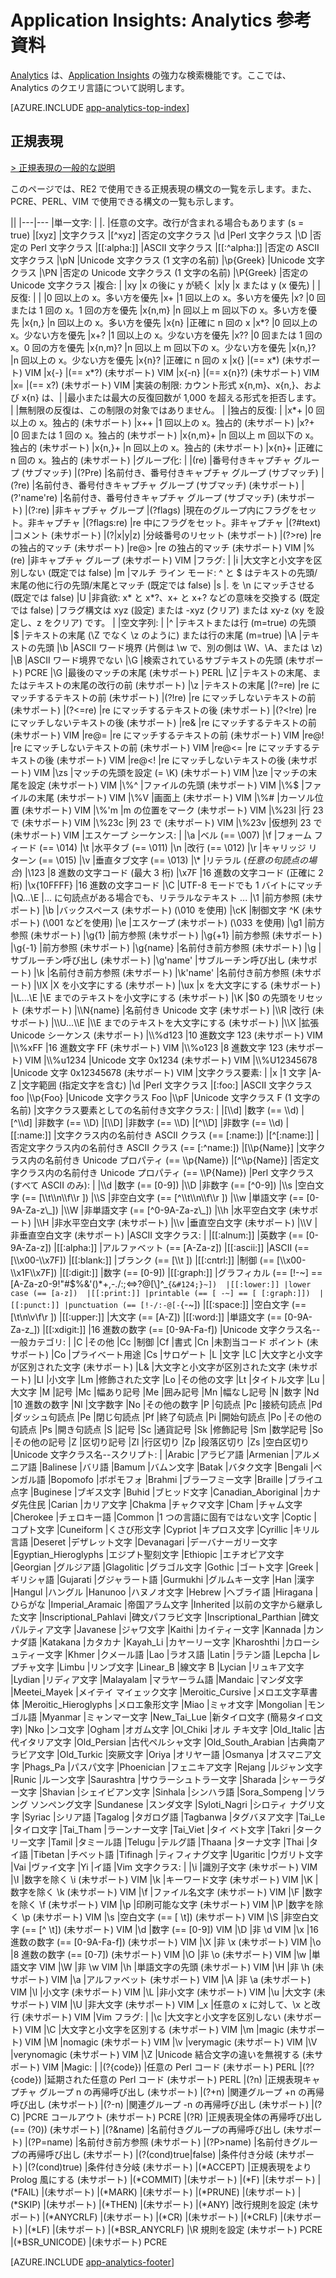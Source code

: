 <properties 
	pageTitle="Application Insights の Analytics 用の参考資料" 
	description="Application Insights の強力な検索ツールである Analytics の正規表現。" 
	services="application-insights" 
    documentationCenter=""
	authors="alancameronwills" 
	manager="douge"/>

<tags 
	ms.service="application-insights" 
	ms.workload="tbd" 
	ms.tgt_pltfrm="ibiza" 
	ms.devlang="na" 
	ms.topic="article" 
	ms.date="03/21/2016" 
	ms.author="awills"/>

# Application Insights: Analytics 参考資料

[Analytics](app-analytics.md) は、[Application Insights](app-insights-overview.md) の強力な検索機能です。ここでは、Analytics のクエリ言語について説明します。


[AZURE.INCLUDE [app-analytics-top-index](../../includes/app-analytics-top-index.md)]

## 正規表現



[> 正規表現の一般的な説明](https://github.com/google/re2/wiki/Syntax)

このページでは、RE2 で使用できる正規表現の構文の一覧を示します。また、PCRE、PERL、VIM で使用できる構文の一覧も示します。

||
|---|---
|単一文字: | 
|. |任意の文字。改行が含まれる場合もあります (s = true) 
|[xyz] |文字クラス 
|[^xyz] |否定の文字クラス 
|\d |Perl 文字クラス 
|\D |否定の Perl 文字クラス 
|[[:alpha:]] |ASCII 文字クラス 
|[[:^alpha:]] |否定の ASCII 文字クラス 
|\pN |Unicode 文字クラス (1 文字の名前) 
|\p{Greek} |Unicode 文字クラス 
|\PN |否定の Unicode 文字クラス (1 文字の名前) 
|\P{Greek} |否定の Unicode 文字クラス 
|複合: |
|xy |x の後に y が続く 
|x&#124;y |x または y (x 優先) 
|
|反復: |
| |0 回以上の x。多い方を優先
|x+ |1 回以上の x。多い方を優先 
|x? |0 回または 1 回の x。1 回の方を優先 
|x{n,m} |n 回以上 m 回以下の x。多い方を優先 
|x{n,} |n 回以上の x。多い方を優先 
|x{n} |正確に n 回の x 
|x*? |0 回以上の x。少ない方を優先 
|x+? |1 回以上の x。少ない方を優先 
|x?? |0 回または 1 回の x。0 回の方を優先 
|x{n,m}? |n 回以上 m 回以下の x。少ない方を優先 
|x{n,}? |n 回以上の x。少ない方を優先 
|x{n}? |正確に n 回の x 
|x{} |(== x*) (未サポート) VIM 
|x{-} |(== x*?) (未サポート) VIM 
|x{-n} |(== x{n}?) (未サポート) VIM 
|x= |(== x?) (未サポート) VIM 
|実装の制限: カウント形式 x{n,m}、x{n,}、および x{n} は、| 
|最小または最大の反復回数が 1,000 を超える形式を拒否します。 | 
|無制限の反復は、この制限の対象ではありません。 | 
|独占的反復: | 
|x*+ |0 回以上の x。独占的 (未サポート) 
|x++ |1 回以上の x。独占的 (未サポート) 
|x?+ |0 回または 1 回の x。独占的 (未サポート) 
|x{n,m}+ |n 回以上 m 回以下の x。独占的 (未サポート) 
|x{n,}+ |n 回以上の x。独占的 (未サポート) 
|x{n}+ |正確に n 回の x。独占的 (未サポート) 
|グループ化: | 
|(re) |番号付きキャプチャ グループ (サブマッチ) 
|(?P<name>re) |名前付き、番号付きキャプチャ グループ (サブマッチ) 
|(?<name>re) |名前付き、番号付きキャプチャ グループ (サブマッチ) (未サポート) 
|(?'name're) |名前付き、番号付きキャプチャ グループ (サブマッチ) (未サポート) 
|(?:re) |非キャプチャ グループ 
|(?flags) |現在のグループ内にフラグをセット。非キャプチャ 
|(?flags:re) |re 中にフラグをセット。非キャプチャ 
|(?#text) |コメント (未サポート) 
|(?&#124;x&#124;y&#124;z) |分岐番号のリセット (未サポート) 
|(?>re) |re の独占的マッチ (未サポート) 
|re@> |re の独占的マッチ (未サポート) VIM 
|%(re) |非キャプチャ グループ (未サポート) VIM 
|フラグ: | 
|i |大文字と小文字を区別しない (既定では false) 
|m |マルチ ライン モード: ^ と $ はテキストの先頭/末尾の他に行の先頭/末尾とマッチ (既定では false) 
|s |. を \\n にマッチさせる (既定では false) 
|U |非貪欲: x* と x*?、x+ と x+? などの意味を交換する (既定では false) 
|フラグ構文は xyz (設定) または -xyz (クリア) または xy-z (xy を設定し、z をクリア) です。 | 
|空文字列: | 
|^ |テキストまたは行 (m=true) の先頭 
|$ |テキストの末尾 (\\Z でなく \\z のように) または行の末尾 (m=true) 
|\\A |テキストの先頭 
|\\b |ASCII ワード境界 (片側は \\w で、別の側は \\W、\\A、または \\z) 
|\\B |ASCII ワード境界でない 
|\\G |検索されているサブテキストの先頭 (未サポート) PCRE 
|\\G |最後のマッチの末尾 (未サポート) PERL 
|\\Z |テキストの末尾、またはテキストの末尾の改行の前 (未サポート) 
|\\z |テキストの末尾 
|(?=re) |re にマッチするテキストの前 (未サポート) 
|(?!re) |re にマッチしないテキストの前 (未サポート) 
|(?<=re) |re にマッチするテキストの後 (未サポート) 
|(?<!re) |re にマッチしないテキストの後 (未サポート) 
|re& |re にマッチするテキストの前 (未サポート) VIM 
|re@= |re にマッチするテキストの前 (未サポート) VIM 
|re@! |re にマッチしないテキストの前 (未サポート) VIM 
|re@<= |re にマッチするテキストの後 (未サポート) VIM 
|re@<! |re にマッチしないテキストの後 (未サポート) VIM 
|\\zs |マッチの先頭を設定 (= \\K) (未サポート) VIM 
|\\ze |マッチの末尾を設定 (未サポート) VIM 
|\\%^ |ファイルの先頭 (未サポート) VIM 
|\\%$ |ファイルの末尾 (未サポート) VIM 
|\\%V |画面上 (未サポート) VIM 
|\\%# |カーソル位置 (未サポート) VIM 
|\\%'m |m の位置をマーク (未サポート) VIM 
|\\%23l |行 23 で (未サポート) VIM 
|\\%23c |列 23 で (未サポート) VIM 
|\\%23v |仮想列 23 で (未サポート) VIM 
|エスケープ シーケンス: | 
|\\a |ベル (== \\007) 
|\\f |フォーム フィード (== \\014) 
|\\t |水平タブ (== \\011) 
|\\n |改行 (== \\012) 
|\\r |キャリッジ リターン (== \\015) 
|\\v |垂直タブ文字 (== \\013) 
|\\* |リテラル (*任意の句読点の場合*) 
|\\123 |8 進数の文字コード (最大 3 桁) 
|\\x7F |16 進数の文字コード (正確に 2 桁) 
|\\x{10FFFF} |16 進数の文字コード 
|\\C |UTF-8 モードでも 1 バイトにマッチ 
|\\Q...\\E |... に句読点がある場合でも、リテラルなテキスト ... 
|\\1 |前方参照 (未サポート) 
|\\b |バックスペース (未サポート) (\\010 を使用) 
|\\cK |制御文字 ^K (未サポート) (\\001 などを使用) 
|\\e |エスケープ (未サポート) (\\033 を使用) 
|\\g1 |前方参照 (未サポート) 
|\\g{1} |前方参照 (未サポート) 
|\\g{+1} |前方参照 (未サポート) 
|\\g{-1} |前方参照 (未サポート) 
|\\g{name} |名前付き前方参照 (未サポート) 
|\\g<name> |サブルーチン呼び出し (未サポート) 
|\\g'name' |サブルーチン呼び出し (未サポート) 
|\\k<name> |名前付き前方参照 (未サポート) 
|\\k'name' |名前付き前方参照 (未サポート) 
|\\lX |X を小文字にする (未サポート) 
|\\ux |x を大文字にする (未サポート) 
|\\L...\\E |\\E までのテキストを小文字にする (未サポート) 
|\\K |$0 の先頭をリセット (未サポート) 
|\\N{name} |名前付き Unicode 文字 (未サポート) 
|\\R |改行 (未サポート) 
|\\U...\\E |\\E までのテキストを大文字にする (未サポート) 
|\\X |拡張 Unicode シーケンス (未サポート) 
|\\%d123 |10 進数文字 123 (未サポート) VIM 
|\\%xFF |16 進数文字 FF (未サポート) VIM 
|\\%o123 |8 進数文字 123 (未サポート) VIM 
|\\%u1234 |Unicode 文字 0x1234 (未サポート) VIM 
|\\%U12345678 |Unicode 文字 0x12345678 (未サポート) VIM 
|文字クラス要素: | 
|x |1 文字 
|A-Z |文字範囲 (指定文字を含む) 
|\d |Perl 文字クラス 
|[:foo:] |ASCII 文字クラス foo 
|\\p{Foo} |Unicode 文字クラス Foo 
|\\pF |Unicode 文字クラス F (1 文字の名前) 
|文字クラス要素としての名前付き文字クラス: | 
|[\\d] |数字 (== \\d) 
|[^\\d] |非数字 (== \\D) 
|[\\D] |非数字 (== \\D) 
|[^\\D] |非数字 (== \\d) 
|[[:name:]] |文字クラス内の名前付き ASCII クラス (== [:name:]) 
|[^[:name:]] |否定文字クラス内の名前付き ASCII クラス (== [:^name:]) 
|[\\p{Name}] |文字クラス内の名前付き Unicode プロパティ (== \\p{Name}) 
|[^\\p{Name}] |否定文字クラス内の名前付き Unicode プロパティ (== \\P{Name}) 
|Perl 文字クラス (すべて ASCII のみ): | 
|\\d |数字 (== [0-9]) 
|\\D |非数字 (== [^0-9]) 
|\\s |空白文字 (== [\\t\\n\\f\\r ]) 
|\\S |非空白文字 (== [^\\t\\n\\f\\r ]) 
|\\w |単語文字 (== [0-9A-Za-z\_]) 
|\\W |非単語文字 (== [^0-9A-Za-z\_]) 
|\\h |水平空白文字 (未サポート) 
|\\H |非水平空白文字 (未サポート) 
|\\v |垂直空白文字 (未サポート) 
|\\V |非垂直空白文字 (未サポート) 
|ASCII 文字クラス: | 
|[[:alnum:]] |英数字 (== [0-9A-Za-z]) 
|[[:alpha:]] |アルファベット (== [A-Za-z]) 
|[[:ascii:]] |ASCII (== [\\x00-\\x7F]) 
|[[:blank:]] |ブランク (== [\\t ]) 
|[[:cntrl:]] |制御 (== [\\x00-\\x1F\\x7F]) 
|[[:digit:]] |数字 (== [0-9]) 
|[[:graph:]] |グラフィカル (== [!-~] == [A-Za-z0-9!"#$%&'()*+,-./:;<=>?@[\\]^\_`{&#124;}~]) 
|[[:lower:]] |lower case (== [a-z]) 
|[[:print:]] |printable (== [ -~] == [ [:graph:]]) 
|[[:punct:]] |punctuation (== [!-/:-@[-`{-~]) 
|[[:space:]] |空白文字 (== [\\t\\n\\v\\f\\r ]) 
|[[:upper:]] |大文字 (== [A-Z]) 
|[[:word:]] |単語文字 (== [0-9A-Za-z\_]) 
|[[:xdigit:]] |16 進数の数字 (== [0-9A-Fa-f]) 
|Unicode 文字クラス名--一般カテゴリ: | 
|C |その他 
|Cc |制御 
|Cf |書式 
|Cn |未割当コード ポイント (未サポート) 
|Co |プライベート用途 
|Cs |サロゲート 
|L |文字 
|LC |大文字と小文字が区別された文字 (未サポート) 
|L& |大文字と小文字が区別された文字 (未サポート) 
|Ll |小文字 
|Lm |修飾された文字 
|Lo |その他の文字 
|Lt |タイトル文字 
|Lu |大文字 
|M |記号 
|Mc |幅あり記号 
|Me |囲み記号 
|Mn |幅なし記号
|N |数字 
|Nd |10 進数の数字
|Nl |文字数字 
|No |その他の数字 
|P |句読点 
|Pc |接続句読点 
|Pd |ダッシュ句読点 
|Pe |閉じ句読点 
|Pf |終了句読点 
|Pi |開始句読点 
|Po |その他の句読点 
|Ps |開き句読点 
|S |記号 
|Sc |通貨記号 
|Sk |修飾記号 
|Sm |数学記号 
|So |その他の記号 
|Z |区切り記号 
|Zl |行区切り 
|Zp |段落区切り 
|Zs |空白区切り
|Unicode 文字クラス名--スクリプト: | 
|Arabic |アラビア語 
|Armenian |アルメニア語 
|Balinese |バリ語 
|Bamum |バムン文字 
|Batak |バタク文字 
|Bengali |ベンガル語 
|Bopomofo |ボポモフォ 
|Brahmi |ブラーフミー文字 
|Braille |ブライユ点字 
|Buginese |ブギス文字 
|Buhid |ブヒッド文字 
|Canadian\_Aboriginal |カナダ先住民 
|Carian |カリア文字 
|Chakma |チャクマ文字 
|Cham |チャム文字 
|Cherokee |チェロキー語 
|Common |1 つの言語に固有ではない文字 
|Coptic |コプト文字 
|Cuneiform |くさび形文字 
|Cypriot |キプロス文字 
|Cyrillic |キリル言語 
|Deseret |デザレット文字 
|Devanagari |デーバナーガリー文字 
|Egyptian\_Hieroglyphs |エジプト聖刻文字 
|Ethiopic |エチオピア文字 
|Georgian |グルジア語 
|Glagolitic |グラゴル文字 
|Gothic |ゴート文字 
|Greek |ギリシャ語 
|Gujarati |グジャラート語 
|Gurmukhi |グルムキー文字 
|Han |漢字 
|Hangul |ハングル 
|Hanunoo |ハヌノオ文字 
|Hebrew |ヘブライ語 
|Hiragana |ひらがな 
|Imperial\_Aramaic |帝国アラム文字 
|Inherited |以前の文字から継承した文字 
|Inscriptional\_Pahlavi |碑文パフラビ文字 
|Inscriptional\_Parthian |碑文パルティア文字 
|Javanese |ジャワ文字 
|Kaithi |カイティー文字 
|Kannada |カンナダ語 
|Katakana |カタカナ
|Kayah\_Li |カヤーリー文字 
|Kharoshthi |カローシュティー文字 
|Khmer |クメール語 
|Lao |ラオス語 
|Latin |ラテン語 
|Lepcha |レプチャ文字 
|Limbu |リンブ文字 
|Linear\_B |線文字 B 
|Lycian |リュキア文字 
|Lydian |リディア文字 
|Malayalam |マラヤーラム語 
|Mandaic |マンダ文字 
|Meetei\_Mayek |メイテイ マイェック文字 
|Meroitic\_Cursive |メロエ文字草書体 
|Meroitic\_Hieroglyphs |メロエ象形文字 
|Miao |ミャオ文字 
|Mongolian |モンゴル語 
|Myanmar |ミャンマー文字 
|New\_Tai\_Lue |新タイロ文字 (簡易タイロ文字) 
|Nko |ンコ文字 
|Ogham |オガム文字 
|Ol\_Chiki |オル チキ文字 
|Old\_Italic |古代イタリア文字 
|Old\_Persian |古代ペルシャ文字 
|Old\_South\_Arabian |古典南アラビア文字 
|Old\_Turkic |突厥文字 
|Oriya |オリヤー語 
|Osmanya |オスマニア文字 
|Phags\_Pa |パスパ文字 
|Phoenician |フェニキア文字
|Rejang |ルジャン文字 
|Runic |ルーン文字 
|Saurashtra |サウラーシュトラー文字 
|Sharada |シャーラダー文字 
|Shavian |シェイビアン文字
|Sinhala |シンハラ語 
|Sora\_Sompeng |ソラング ソンペング文字 
|Sundanese |スンダ文字 
|Syloti\_Nagri |シロティ ナグリ文字 
|Syriac |シリア語 
|Tagalog |タガログ語 
|Tagbanwa |タグバヌア文字 
|Tai\_Le |タイロ文字 
|Tai\_Tham |ラーンナー文字 
|Tai\_Viet |タイ ベト文字 
|Takri |タークリー文字 
|Tamil |タミール語 
|Telugu |テルグ語 
|Thaana |ターナ文字 
|Thai |タイ語 
|Tibetan |チベット語 
|Tifinagh |ティフィナグ文字 
|Ugaritic |ウガリト文字
|Vai |ヴァイ文字 
|Yi |イ語 
|Vim 文字クラス: | 
|\\i |識別子文字 (未サポート) VIM 
|\\I |数字を除く \\i (未サポート) VIM 
|\\k |キーワード文字 (未サポート) VIM 
|\\K |数字を除く \\k (未サポート) VIM 
|\\f |ファイル名文字 (未サポート) VIM 
|\\F |数字を除く \\f (未サポート) VIM 
|\\p |印刷可能な文字 (未サポート) VIM 
|\\P |数字を除く \\p (未サポート) VIM 
|\\s |空白文字 (== [ \\t]) (未サポート) VIM 
|\\S |非空白文字 (== [^ \\t]) (未サポート) VIM 
|\\d |数字 (== [0-9]) VIM 
|\\D |非 \\d VIM 
|\\x |16 進数の数字 (== [0-9A-Fa-f]) (未サポート) VIM 
|\\X |非 \\x (未サポート) VIM 
|\\o |8 進数の数字 (== [0-7]) (未サポート) VIM 
|\\O |非 \\o (未サポート) VIM 
|\\w |単語文字 VIM
|\\W |非 \\w VIM 
|\\h |単語文字の先頭 (未サポート) VIM 
|\\H |非 \\h (未サポート) VIM 
|\\a |アルファベット (未サポート) VIM 
|\\A |非 \\a (未サポート) VIM 
|\\l |小文字 (未サポート) VIM 
|\\L |非小文字 (未サポート) VIM 
|\\u |大文字 (未サポート) VIM 
|\\U |非大文字 (未サポート) VIM 
|\_x |任意の x に対して、\\x と改行 (未サポート) VIM 
|Vim フラグ: | 
|\\c |大文字と小文字を区別しない (未サポート) VIM 
|\\C |大文字と小文字を区別する (未サポート) VIM 
|\\m |magic (未サポート) VIM 
|\\M |nomagic (未サポート) VIM 
|\\v |verymagic (未サポート) VIM 
|\\V |verynomagic (未サポート) VIM 
|\\Z |Unicode 結合文字の違いを無視する (未サポート) VIM
|Magic: | 
|(?{code}) |任意の Perl コード (未サポート) PERL 
|(??{code}) |延期された任意の Perl コード (未サポート) PERL 
|(?n) |正規表現キャプチャ グループ n の再帰呼び出し (未サポート) 
|(?+n) |関連グループ +n の再帰呼び出し (未サポート) 
|(?-n) |関連グループ -n の再帰呼び出し (未サポート) 
|(?C) |PCRE コールアウト (未サポート) PCRE 
|(?R) |正規表現全体の再帰呼び出し (== (?0)) (未サポート) 
|(?&name) |名前付きグループの再帰呼び出し (未サポート) 
|(?P=name) |名前付き前方参照 (未サポート) 
|(?P>name) |名前付きグループの再帰呼び出し (未サポート) 
|(?(cond)true&#124;false) |条件付き分岐 (未サポート) 
|(?(cond)true) |条件付き分岐 (未サポート) 
|(*ACCEPT) |正規表現をより Prolog 風にする (未サポート) 
|(*COMMIT) |(未サポート) 
|(*F) |(未サポート)
|(*FAIL) |(未サポート) 
|(*MARK) |(未サポート)
|(*PRUNE) |(未サポート) 
|(*SKIP) |(未サポート) 
|(*THEN) |(未サポート) 
|(*ANY) |改行規則を設定 (未サポート) 
|(*ANYCRLF) |(未サポート) 
|(*CR) |(未サポート) 
|(*CRLF) |(未サポート) 
|(*LF) |(未サポート) 
|(*BSR\_ANYCRLF) |\\R 規則を設定 (未サポート) PCRE 
|(*BSR\_UNICODE) |(未サポート) PCRE




[AZURE.INCLUDE [app-analytics-footer](../../includes/app-analytics-footer.md)]

<!---HONumber=AcomDC_0323_2016-->